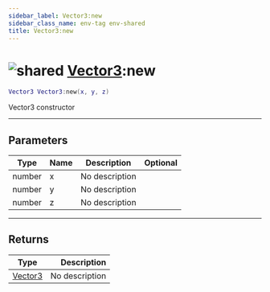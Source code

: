 ```yaml
---
sidebar_label: Vector3:new
sidebar_class_name: env-tag env-shared
title: Vector3:new
---
```


# <img src='/img/wiki/shared.png' alt='shared' classname='env-tag' /> [Vector3](../vector3/README.md):new

```lua
Vector3 Vector3:new(x, y, z)
```

Vector3 constructor<br/>

-----------------
## Parameters

| Type   | Name | Description | Optional |
| ------ | ---- | ----------- | -------: |
| number | x | No description |   |
| number | y | No description |   |
| number | z | No description |   |

-----------------
## Returns

| Type   | Description |
| ------ | ----------: |
| [Vector3](../vector3/README.md) | No description |
